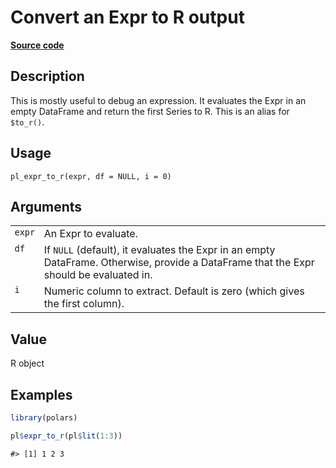 

# Convert an Expr to R output

[**Source code**](https://github.com/pola-rs/r-polars/tree/main/R/expr__expr.R#L3162)

## Description

This is mostly useful to debug an expression. It evaluates the Expr in
an empty DataFrame and return the first Series to R. This is an alias
for <code style="white-space: pre;">$to_r()</code>.

## Usage

<pre><code class='language-R'>pl_expr_to_r(expr, df = NULL, i = 0)
</code></pre>

## Arguments

<table>
<tr>
<td style="white-space: nowrap; font-family: monospace; vertical-align: top">
<code id="pl_expr_to_r_:_expr">expr</code>
</td>
<td>
An Expr to evaluate.
</td>
</tr>
<tr>
<td style="white-space: nowrap; font-family: monospace; vertical-align: top">
<code id="pl_expr_to_r_:_df">df</code>
</td>
<td>
If <code>NULL</code> (default), it evaluates the Expr in an empty
DataFrame. Otherwise, provide a DataFrame that the Expr should be
evaluated in.
</td>
</tr>
<tr>
<td style="white-space: nowrap; font-family: monospace; vertical-align: top">
<code id="pl_expr_to_r_:_i">i</code>
</td>
<td>
Numeric column to extract. Default is zero (which gives the first
column).
</td>
</tr>
</table>

## Value

R object

## Examples

``` r
library(polars)

pl$expr_to_r(pl$lit(1:3))
```

    #> [1] 1 2 3
